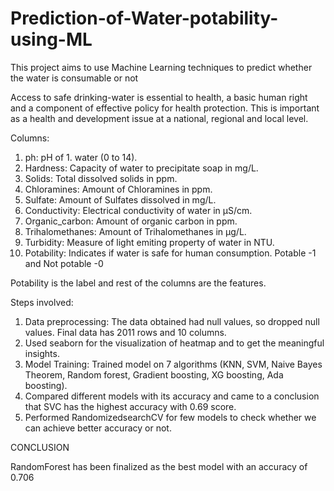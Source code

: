 # Prediction-of-Water-potability-using-ML
This project aims to use Machine Learning techniques to predict whether the water is consumable or not


Access to safe drinking-water is essential to health, a basic human right and a component of effective policy for health protection. This is important as a health and development issue at a national, regional and local level.

Columns:
1. ph: pH of 1. water (0 to 14).
2. Hardness: Capacity of water to precipitate soap in mg/L.
3. Solids: Total dissolved solids in ppm.
4. Chloramines: Amount of Chloramines in ppm.
5. Sulfate: Amount of Sulfates dissolved in mg/L.
6. Conductivity: Electrical conductivity of water in μS/cm.
7. Organic_carbon: Amount of organic carbon in ppm.
8. Trihalomethanes: Amount of Trihalomethanes in μg/L.
9. Turbidity: Measure of light emiting property of water in NTU.
10. Potability: Indicates if water is safe for human consumption. Potable -1 and Not potable -0

Potability is the label and rest of the columns are the features.

Steps involved:
1. Data preprocessing: The data obtained had null values, so dropped null values. Final data has 2011 rows and 10 columns.
2. Used seaborn for the visualization of heatmap and to get the meaningful insights.
3. Model Training: Trained model on 7 algorithms (KNN, SVM, Naive Bayes Theorem, Random forest, Gradient boosting, XG boosting, Ada boosting).
4. Compared different models with its accuracy and came to a conclusion that SVC has the highest accuracy with 0.69 score.
5. Performed RandomizedsearchCV for few models to check whether we can achieve better accuracy or not.


CONCLUSION

RandomForest has been finalized as the best model with an accuracy of 0.706

